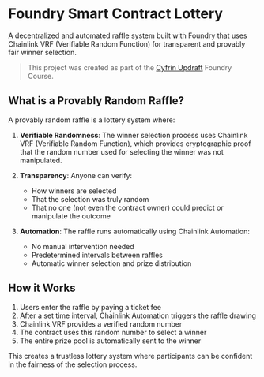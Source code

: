 # Foundry Smart Contract Lottery

A decentralized and automated raffle system built with Foundry that uses Chainlink VRF (Verifiable Random Function) for transparent and provably fair winner selection.

> This project was created as part of the [Cyfrin Updraft](https://updraft.cyfrin.io/) Foundry Course.

## What is a Provably Random Raffle?

A provably random raffle is a lottery system where:

1. **Verifiable Randomness**: The winner selection process uses Chainlink VRF (Verifiable Random Function), which provides cryptographic proof that the random number used for selecting the winner was not manipulated.

2. **Transparency**: Anyone can verify:
   - How winners are selected
   - That the selection was truly random
   - That no one (not even the contract owner) could predict or manipulate the outcome

3. **Automation**: The raffle runs automatically using Chainlink Automation:
   - No manual intervention needed
   - Predetermined intervals between raffles
   - Automatic winner selection and prize distribution

## How it Works

1. Users enter the raffle by paying a ticket fee
2. After a set time interval, Chainlink Automation triggers the raffle drawing
3. Chainlink VRF provides a verified random number
4. The contract uses this random number to select a winner
5. The entire prize pool is automatically sent to the winner

This creates a trustless lottery system where participants can be confident in the fairness of the selection process.
